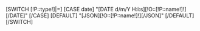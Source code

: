 [SWITCH [!P::type!]|=]
	[CASE date]
		"[DATE d/m/Y H:i:s][!O::[!P::name!]!][/DATE]"
	[/CASE]	
	[DEFAULT]
		"[JSON][!O::[!P::name!]!][/JSON]"
	[/DEFAULT]
[/SWITCH]	
